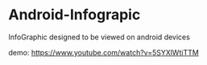 # Android-Infograpic
InfoGraphic designed to be viewed on android devices

demo: https://www.youtube.com/watch?v=5SYXlWtiTTM
